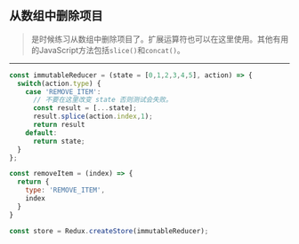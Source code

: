 ## 从数组中删除项目

> 是时候练习从数组中删除项目了。扩展运算符也可以在这里使用。其他有用的JavaScript方法包括`slice()`和`concat()`。

---

```js
const immutableReducer = (state = [0,1,2,3,4,5], action) => {
  switch(action.type) {
    case 'REMOVE_ITEM':
      // 不要在这里改变 state 否则测试会失败。
      const result = [...state];
      result.splice(action.index,1);
      return result
    default:
      return state;
  }
};

const removeItem = (index) => {
  return {
    type: 'REMOVE_ITEM',
    index
  }
}

const store = Redux.createStore(immutableReducer);
```

